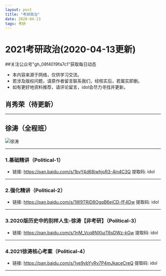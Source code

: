 ```yaml
---
layout: post
title: "考研政治"
date: 2020-04-13
tags: 考研  
---
```

# 2021考研政治(2020-04-13更新)
##关注公众号"gh_08f4019fa7c1"获取每日动态

* 本内容来源于网络，仅供学习交流。
* 若涉及版权问题，请原作者留言联系我们，经核实后，若属实即删。
* 如有更好地资料推荐，请评论留言，idol会尽力寻找并更新。

## 肖秀荣（待更新）

----------
## 徐涛（全程班）
![徐涛](https://note.youdao.com/yws/api/personal/file/065B3B5247784890BA8EDE4ED822BE90?method=download&shareKey=6804a73baac3440b32241e323ccee285)

----------
###  1.基础精讲（Political-1）
- 链接: https://pan.baidu.com/s/1bvY4d68iwhjoR3-4jn4C3Q 提取码: idol

----------

### 2.强化精讲（Political-2）
- 链接: https://pan.baidu.com/s/1W9TRjD8OgqB6ejCD-fF4Dw 提取码: idol

----------

### 3.2020版历史中的别样人生-徐涛【非考研】（Political-3）
- 链接: https://pan.baidu.com/s/1nM_Vcq8NXIujT6sDWz-kGw 提取码: idol

----------

### 4.2021徐涛核心考案（Political-4）
- 链接: https://pan.baidu.com/s/1ye9vbYyRv7P4mJkaceCreQ 提取码: idol

----------
